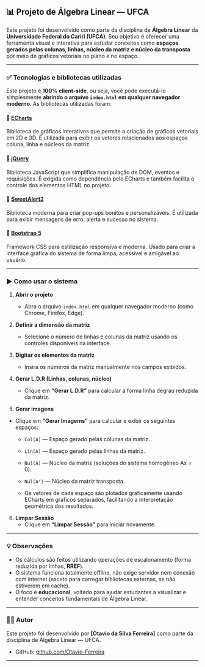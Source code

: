 ## 📊 Projeto de Álgebra Linear — UFCA

Este projeto foi desenvolvido como parte da disciplina de **Álgebra Linear** da **Universidade Federal do Cariri (UFCA)**. Seu objetivo é oferecer uma ferramenta visual e interativa para estudar conceitos como **espaços gerados pelas colunas, linhas, núcleo da matriz e núcleo da transposta** por meio de gráficos vetoriais no plano e no espaço.

---

### ✅ Tecnologias e bibliotecas utilizadas

Este projeto é **100% client-side**, ou seja, você pode executá-lo simplesmente **abrindo o arquivo `index.html` em qualquer navegador moderno**. As bibliotecas utilizadas foram:

#### 🔹 [ECharts](https://echarts.apache.org/en/index.html)

Biblioteca de gráficos interativos que permite a criação de gráficos vetoriais em 2D e 3D. É utilizada para exibir os vetores relacionados aos espaços coluna, linha e núcleos da matriz.

#### 🔹 [jQuery](https://jquery.com/)

Biblioteca JavaScript que simplifica manipulação de DOM, eventos e requisições. É exigida como dependência pelo ECharts e também facilita o controle dos elementos HTML no projeto.

#### 🔹 [SweetAlert2](https://sweetalert2.github.io/)

Biblioteca moderna para criar pop-ups bonitos e personalizáveis. É utilizada para exibir mensagens de erro, alerta e sucesso no sistema.

#### 🔹 [Bootstrap 5](https://getbootstrap.com/)

Framework CSS para estilização responsiva e moderna. Usado para criar a interface gráfica do sistema de forma limpa, acessível e amigável ao usuário.

---

### ▶️ Como usar o sistema

1. **Abrir o projeto**

   * Abra o arquivo `index.html` em qualquer navegador moderno (como Chrome, Firefox, Edge).

2. **Definir a dimensão da matriz**

   * Selecione o número de linhas e colunas da matriz usando os controles disponíveis na interface.

3. **Digitar os elementos da matriz**

   * Insira os números da matriz manualmente nos campos exibidos.

4. **Gerar L.D.R (Linhas, colunas, núcleo)**

   * Clique em **“Gerar L.D.R”** para calcular a forma linha degrau reduzida da matriz.

5. **Gerar imagens**

* Clique em **“Gerar Imagems”** para calcular e exibir os seguintes espaços:

   * `Col(A)` — Espaço gerado pelas colunas da matriz.
   * `Lin(A)` — Espaço gerado pelas linhas da matriz.
   * `Nul(A)` — Núcleo da matriz (soluções do sistema homogêneo Ax = 0).
   * `Nul(Aᵀ)` — Núcleo da matriz transposta.

   * Os vetores de cada espaço são plotados graficamente usando ECharts em gráficos separados, facilitando a interpretação geométrica dos resultados.

6. **Limpar Sessão**
   * Clique em **“Limpar Sessão”** para iniciar novamente.
---

### 💡 Observações

* Os cálculos são feitos utilizando operações de escalonamento (forma reduzida por linhas, **RREF**).
* O sistema funciona totalmente offline, não exige servidor nem conexão com internet (exceto para carregar bibliotecas externas, se não estiverem em cache).
* O foco é **educacional**, voltado para ajudar estudantes a visualizar e entender conceitos fundamentais de Álgebra Linear.

---

### 👨‍💻 Autor

Este projeto foi desenvolvido por **\[Otavio da Silva Ferreira]** como parte da disciplina de Álgebra Linear — UFCA.

* GitHub: [github.com/Otavio-Ferreira](https://github.com/Otavio-Ferreira)

---
